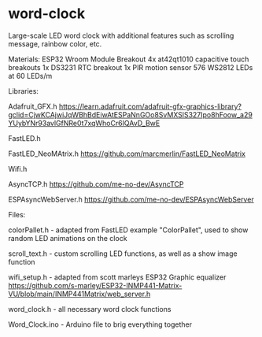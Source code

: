 # word-clock
Large-scale LED word clock with additional features such as scrolling message, rainbow color, etc. 

Materials:
ESP32 Wroom Module Breakout
4x at42qt1010 capacitive touch breakouts 
1x DS3231 RTC breakout
1x PIR motion sensor
576 WS2812 LEDs at 60 LEDs/m

Libraries:

Adafruit_GFX.h https://learn.adafruit.com/adafruit-gfx-graphics-library?gclid=CjwKCAjwiJqWBhBdEiwAtESPaNnGOo8SvMXSlS327Ipo8hFoow_a29YUybYNr93avlGfNRe0t7xqWhoCr6IQAvD_BwE

FastLED.h 

FastLED_NeoMAtrix.h https://github.com/marcmerlin/FastLED_NeoMatrix

Wifi.h

AsyncTCP.h https://github.com/me-no-dev/AsyncTCP

ESPAsyncWebServer.h https://github.com/me-no-dev/ESPAsyncWebServer


Files:

colorPallet.h - adapted from FastLED example "ColorPallet", used to show random LED animations on the clock 

scroll_text.h - custom scrolling LED functions, as well as a show image function

wifi_setup.h - adapted from scott marleys ESP32 Graphic equalizer https://github.com/s-marley/ESP32-INMP441-Matrix-VU/blob/main/INMP441Matrix/web_server.h

word_clock.h - all necessary word clock functions

Word_Clock.ino - Arduino file to brig everything together
